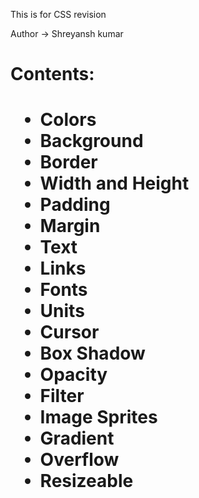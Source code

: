 <p> This is for CSS revision<p>

<p> Author -> Shreyansh kumar<p>

<h1> Contents:<h1>

<ul>
   <li>Colors
   <li>Background
   <li>Border
   <li>Width and Height
   <li>Padding
   <li>Margin
   <li>Text
   <li>Links
   <li>Fonts
   <li>Units
   <li>Cursor
   <li>Box Shadow
   <li>Opacity
   <li>Filter
   <li>Image Sprites
   <li>Gradient
   <li>Overflow
   <li>Resizeable
</ul>
